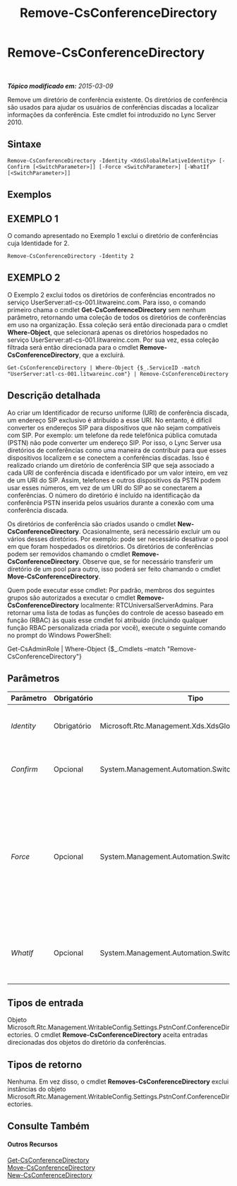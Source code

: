 ﻿---
title: Remove-CsConferenceDirectory
TOCTitle: Remove-CsConferenceDirectory
ms:assetid: c2c62a14-f3f3-472f-bf91-1fcea9e45425
ms:mtpsurl: https://technet.microsoft.com/pt-br/library/Gg412961(v=OCS.15)
ms:contentKeyID: 49308024
ms.date: 05/19/2016
mtps_version: v=OCS.15
ms.translationtype: HT
---

# Remove-CsConferenceDirectory

 

_**Tópico modificado em:** 2015-03-09_

Remove um diretório de conferência existente. Os diretórios de conferência são usados para ajudar os usuários de conferências discadas a localizar informações da conferência. Este cmdlet foi introduzido no Lync Server 2010.

## Sintaxe

    Remove-CsConferenceDirectory -Identity <XdsGlobalRelativeIdentity> [-Confirm [<SwitchParameter>]] [-Force <SwitchParameter>] [-WhatIf [<SwitchParameter>]]

## Exemplos

## EXEMPLO 1

O comando apresentado no Exemplo 1 exclui o diretório de conferências cuja Identidade for 2.

    Remove-CsConferenceDirectory -Identity 2

## EXEMPLO 2

O Exemplo 2 exclui todos os diretórios de conferências encontrados no serviço UserServer:atl-cs-001.litwareinc.com. Para isso, o comando primeiro chama o cmdlet **Get-CsConferenceDirectory** sem nenhum parâmetro, retornando uma coleção de todos os diretórios de conferências em uso na organização. Essa coleção será então direcionada para o cmdlet **Where-Object**, que selecionará apenas os diretórios hospedados no serviço UserServer:atl-cs-001.litwareinc.com. Por sua vez, essa coleção filtrada será então direcionada para o cmdlet **Remove-CsConferenceDirectory**, que a excluirá.

    Get-CsConferenceDirectory | Where-Object {$_.ServiceID -match "UserServer:atl-cs-001.litwareinc.com"} | Remove-CsConferenceDirectory

## Descrição detalhada

Ao criar um Identificador de recurso uniforme (URI) de conferência discada, um endereço SIP exclusivo é atribuído a esse URI. No entanto, é difícil converter os endereços SIP para dispositivos que não sejam compatíveis com SIP. Por exemplo: um telefone da rede telefônica pública comutada (PSTN) não pode converter um endereço SIP. Por isso, o Lync Server usa diretórios de conferências como uma maneira de contribuir para que esses dispositivos localizem e se conectem a conferências discadas. Isso é realizado criando um diretório de conferência SIP que seja associado a cada URI de conferência discada e identificado por um valor inteiro, em vez de um URI do SIP. Assim, telefones e outros dispositivos da PSTN podem usar esses números, em vez de um URI do SIP ao se conectarem a conferências. O número do diretório é incluído na identificação da conferência PSTN inserida pelos usuários durante a conexão com uma conferência discada.

Os diretórios de conferência são criados usando o cmdlet **New-CsConferenceDirectory**. Ocasionalmente, será necessário excluir um ou vários desses diretórios. Por exemplo: pode ser necessário desativar o pool em que foram hospedados os diretórios. Os diretórios de conferências podem ser removidos chamando o cmdlet **Remove-CsConferenceDirectory**. Observe que, se for necessário transferir um diretório de um pool para outro, isso poderá ser feito chamando o cmdlet **Move-CsConferenceDirectory**.

Quem pode executar esse cmdlet: Por padrão, membros dos seguintes grupos são autorizados a executar o cmdlet **Remove-CsConferenceDirectory** localmente: RTCUniversalServerAdmins. Para retornar uma lista de todas as funções do controle de acesso baseado em função (RBAC) às quais esse cmdlet foi atribuído (incluindo qualquer função RBAC personalizada criada por você), execute o seguinte comando no prompt do Windows PowerShell:

Get-CsAdminRole | Where-Object {$\_.Cmdlets –match "Remove-CsConferenceDirectory"}

## Parâmetros


<table>
<colgroup>
<col style="width: 25%" />
<col style="width: 25%" />
<col style="width: 25%" />
<col style="width: 25%" />
</colgroup>
<thead>
<tr class="header">
<th>Parâmetro</th>
<th>Obrigatório</th>
<th>Tipo</th>
<th>Descrição</th>
</tr>
</thead>
<tbody>
<tr class="odd">
<td><p><em>Identity</em></p></td>
<td><p>Obrigatório</p></td>
<td><p>Microsoft.Rtc.Management.Xds.XdsGlobalRelativeIdentity</p></td>
<td><p>Identidade numérica do diretório de conferência a ser removido.</p></td>
</tr>
<tr class="even">
<td><p><em>Confirm</em></p></td>
<td><p>Opcional</p></td>
<td><p>System.Management.Automation.SwitchParameter</p></td>
<td><p>Solicita confirmação antes da execução do comando.</p></td>
</tr>
<tr class="odd">
<td><p><em>Force</em></p></td>
<td><p>Opcional</p></td>
<td><p>System.Management.Automation.SwitchParameter</p></td>
<td><p>Quando estiver presente, remove o diretório de conferência mesmo se o pool que hospeda o diretório estiver indisponível. Por padrão, o cmdlet <strong>Remove-CsConferenceDirectory</strong> não removerá os diretórios se o pool correspondente não puder ser contatado.</p></td>
</tr>
<tr class="even">
<td><p><em>WhatIf</em></p></td>
<td><p>Opcional</p></td>
<td><p>System.Management.Automation.SwitchParameter</p></td>
<td><p>Descreve o que aconteceria se o comando fosse executado sem ser executado de fato.</p></td>
</tr>
</tbody>
</table>


## Tipos de entrada

Objeto Microsoft.Rtc.Management.WritableConfig.Settings.PstnConf.ConferenceDirectories. O cmdlet **Remove-CsConferenceDirectory** aceita entradas direcionadas dos objetos do diretório da conferências.

## Tipos de retorno

Nenhuma. Em vez disso, o cmdlet **Removes-CsConferenceDirectory** exclui instâncias do objeto Microsoft.Rtc.Management.WritableConfig.Settings.PstnConf.ConferenceDirectories.

## Consulte Também

#### Outros Recursos

[Get-CsConferenceDirectory](get-csconferencedirectory.md)  
[Move-CsConferenceDirectory](move-csconferencedirectory.md)  
[New-CsConferenceDirectory](new-csconferencedirectory.md)

